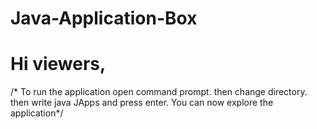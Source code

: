 # Java-Application-Box
# Hi viewers,
/* To run the application open command prompt.
  then change directory.
  then write java JApps
  and press enter.
  You can now explore the application*/
